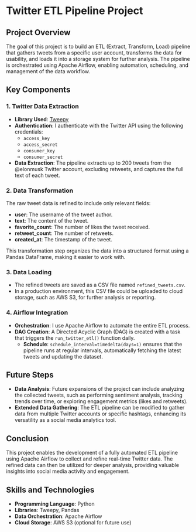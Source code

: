 # Twitter ETL Pipeline Project

## Project Overview
The goal of this project is to build an ETL (Extract, Transform, Load) pipeline that gathers tweets from a specific user account, transforms the data for usability, and loads it into a storage system for further analysis. The pipeline is orchestrated using Apache Airflow, enabling automation, scheduling, and management of the data workflow.

## Key Components

### 1. Twitter Data Extraction
- **Library Used**: [Tweepy](https://www.tweepy.org/)
- **Authentication**: I authenticate with the Twitter API using the following credentials:
  - `access_key`
  - `access_secret`
  - `consumer_key`
  - `consumer_secret`
- **Data Extraction**: The pipeline extracts up to 200 tweets from the @elonmusk Twitter account, excluding retweets, and captures the full text of each tweet.

### 2. Data Transformation
The raw tweet data is refined to include only relevant fields:
- **user**: The username of the tweet author.
- **text**: The content of the tweet.
- **favorite_count**: The number of likes the tweet received.
- **retweet_count**: The number of retweets.
- **created_at**: The timestamp of the tweet.

This transformation step organizes the data into a structured format using a Pandas DataFrame, making it easier to work with.

### 3. Data Loading
- The refined tweets are saved as a CSV file named `refined_tweets.csv`.
- In a production environment, this CSV file could be uploaded to cloud storage, such as AWS S3, for further analysis or reporting.

### 4. Airflow Integration
- **Orchestration**: I use Apache Airflow to automate the entire ETL process.
- **DAG Creation**: A Directed Acyclic Graph (DAG) is created with a task that triggers the `run_twitter_etl()` function daily.
  - **Schedule**: `schedule_interval=timedelta(days=1)` ensures that the pipeline runs at regular intervals, automatically fetching the latest tweets and updating the dataset.

## Future Steps
- **Data Analysis**: Future expansions of the project can include analyzing the collected tweets, such as performing sentiment analysis, tracking trends over time, or exploring engagement metrics (likes and retweets).
- **Extended Data Gathering**: The ETL pipeline can be modified to gather data from multiple Twitter accounts or specific hashtags, enhancing its versatility as a social media analytics tool.

## Conclusion
This project enables the development of a fully automated ETL pipeline using Apache Airflow to collect and refine real-time Twitter data. The refined data can then be utilized for deeper analysis, providing valuable insights into social media activity and engagement.

## Skills and Technologies
- **Programming Language**: Python
- **Libraries**: Tweepy, Pandas
- **Data Orchestration**: Apache Airflow
- **Cloud Storage**: AWS S3 (optional for future use)

